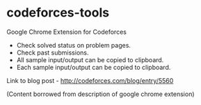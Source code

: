 # codeforces-tools
Google Chrome Extension for Codeforces
* Check solved status on problem pages.
* Check past submissions.
* All sample input/output can be copied to clipboard.
* Each sample input/output can be copied to clipboard.

Link to blog post - http://codeforces.com/blog/entry/5560

(Content borrowed from description of google chrome extension)

